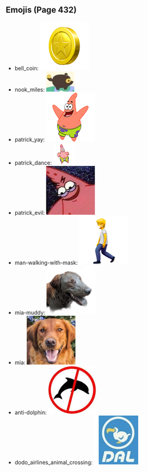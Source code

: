
## Emojis (Page 432)

* bell_coin: ![bell_coin](output/bell_coin.png)
* nook_miles: ![nook_miles](output/nook_miles.jpg)
* patrick_yay: ![patrick_yay](output/patrick_yay.png)
* patrick_dance: ![patrick_dance](output/patrick_dance.gif)
* patrick_evil: ![patrick_evil](output/patrick_evil.jpg)
* man-walking-with-mask: ![man-walking-with-mask](output/man-walking-with-mask.png)
* mia-muddy: ![mia-muddy](output/mia-muddy.png)
* mia: ![mia](output/mia.jpg)
* anti-dolphin: ![anti-dolphin](output/anti-dolphin.jpg)
* dodo_airlines_animal_crossing: ![dodo_airlines_animal_crossing](output/dodo_airlines_animal_crossing.png)
